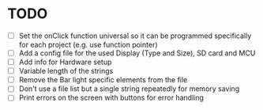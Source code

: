 # TODO

- [ ] Set the onClick function universal so it can be programmed specifically for each project (e.g. use function pointer)
- [ ] Add a config file for the used Display (Type and Size), SD card and MCU
- [ ] Add info for Hardware setup
- [ ] Variable length of the strings
- [ ] Remove the Bar light specific elements from the file
- [ ] Don't use a file list but a single string repeatedly for memory saving
- [ ] Print errors on the screen with buttons for error handling
